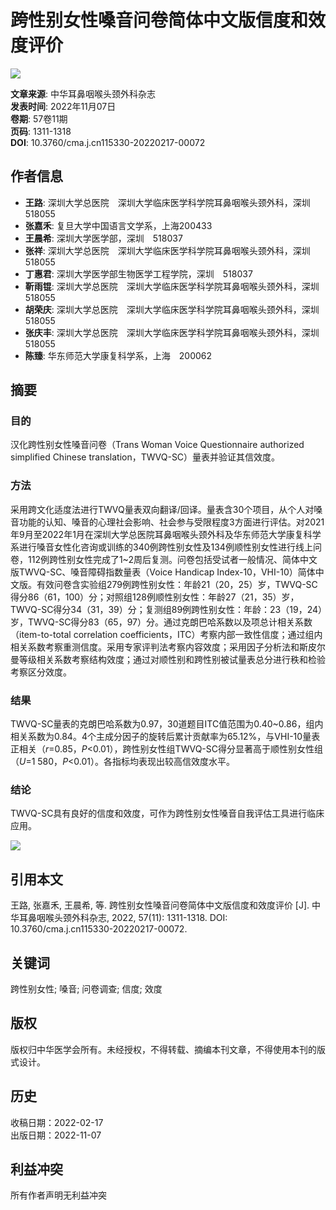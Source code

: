 # 跨性别女性嗓音问卷简体中文版信度和效度评价

![](/imgsource.jspx?r=r/cms/erbihou/top_logo.png)

**文章来源**: 中华耳鼻咽喉头颈外科杂志  
**发表时间**: 2022年11月07日  
**卷期**: 57卷11期  
**页码**: 1311-1318  
**DOI**: 10.3760/cma.j.cn115330-20220217-00072  

## 作者信息

- **王路**: 深圳大学总医院　深圳大学临床医学科学院耳鼻咽喉头颈外科，深圳　518055
- **张嘉禾**: 复旦大学中国语言文学系，上海200433
- **王晨希**: 深圳大学医学部，深圳　518037
- **张祥**: 深圳大学总医院　深圳大学临床医学科学院耳鼻咽喉头颈外科，深圳　518055
- **丁惠君**: 深圳大学医学部生物医学工程学院，深圳　518037
- **靳雨锟**: 深圳大学总医院　深圳大学临床医学科学院耳鼻咽喉头颈外科，深圳　518055
- **胡荣庆**: 深圳大学总医院　深圳大学临床医学科学院耳鼻咽喉头颈外科，深圳　518055
- **张庆丰**: 深圳大学总医院　深圳大学临床医学科学院耳鼻咽喉头颈外科，深圳　518055
- **陈臻**: 华东师范大学康复科学系，上海　200062

## 摘要

### 目的
汉化跨性别女性嗓音问卷（Trans Woman Voice Questionnaire authorized simplified Chinese translation，TWVQ-SC）量表并验证其信效度。

### 方法
采用跨文化适度法进行TWVQ量表双向翻译/回译。量表含30个项目，从个人对嗓音功能的认知、嗓音的心理社会影响、社会参与受限程度3方面进行评估。对2021年9月至2022年1月在深圳大学总医院耳鼻咽喉头颈外科及华东师范大学康复科学系进行嗓音女性化咨询或训练的340例跨性别女性及134例顺性别女性进行线上问卷，112例跨性别女性完成了1~2周后复测。问卷包括受试者一般情况、简体中文版TWVQ-SC、嗓音障碍指数量表（Voice Handicap Index-10，VHI-10）简体中文版。有效问卷含实验组279例跨性别女性：年龄21（20，25）岁，TWVQ-SC得分86（61，100）分；对照组128例顺性别女性：年龄27（21，35）岁，TWVQ-SC得分34（31，39）分；复测组89例跨性别女性：年龄：23（19，24）岁，TWVQ-SC得分83（65，97）分。通过克朗巴哈系数以及项总计相关系数（item-to-total correlation coefficients，ITC）考察内部一致性信度；通过组内相关系数考察重测信度。采用专家评判法考察内容效度；采用因子分析法和斯皮尔曼等级相关系数考察结构效度；通过对顺性别和跨性别被试量表总分进行秩和检验考察区分效度。

### 结果
TWVQ-SC量表的克朗巴哈系数为0.97，30道题目ITC值范围为0.40~0.86，组内相关系数为0.84。4个主成分因子的旋转后累计贡献率为65.12%，与VHI-10量表正相关（_r_=0.85，_P_<0.01），跨性别女性组TWVQ-SC得分显著高于顺性别女性组（_U_=1 580，_P_<0.01）。各指标均表现出较高信效度水平。

### 结论
TWVQ-SC具有良好的信度和效度，可作为跨性别女性嗓音自我评估工具进行临床应用。

![](/imgsource.jspx?r=r/cms/img/article/pic_border_bottom_wz.png) 

## 引用本文
王路, 张嘉禾, 王晨希, 等. 跨性别女性嗓音问卷简体中文版信度和效度评价 [J]. 中华耳鼻咽喉头颈外科杂志, 2022, 57(11): 1311-1318. DOI: 10.3760/cma.j.cn115330-20220217-00072.

## 关键词
跨性别女性; 嗓音; 问卷调查; 信度; 效度

## 版权
版权归中华医学会所有。未经授权，不得转载、摘编本刊文章，不得使用本刊的版式设计。

## 历史
收稿日期：2022-02-17  
出版日期：2022-11-07

## 利益冲突
所有作者声明无利益冲突
<!-- tcd_original_link https://rs.yiigle.com/CN115330202211/1433573.htm -->
